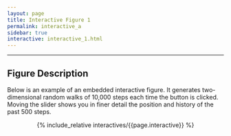 ```yaml
---
layout: page
title: Interactive Figure 1
permalink: interactive_a
sidebar: true
interactive: interactive_1.html
---
```

---

## Figure Description
Below is an example of an embedded interactive figure. It generates
two-dimensional random walks of 10,000 steps each time the button is clicked.
Moving the slider shows you in finer detail the position and history of the past
500 steps.

<!-- The below line includes the interactive figure. Do not change! -->
<center>

{% include_relative interactives/{{page.interactive}} %}

</center>


